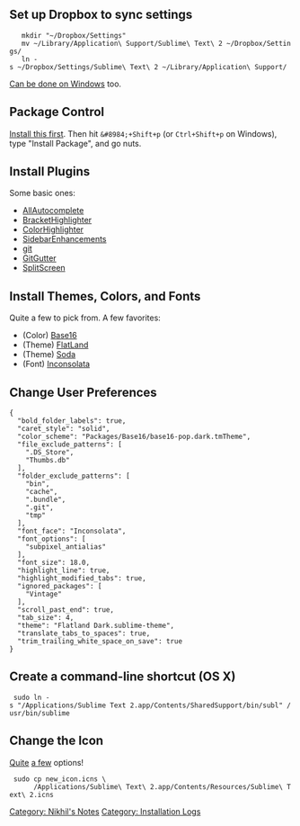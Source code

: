 Set up Dropbox to sync settings
-------------------------------

`   mkdir "~/Dropbox/Settings"`  
`   mv ~/Library/Application\ Support/Sublime\ Text\ 2 ~/Dropbox/Settings/`  
`   ln -s ~/Dropbox/Settings/Sublime\ Text\ 2 ~/Library/Application\ Support/`

[Can be done on
Windows](http://misfoc.us/post/18018400006/syncing-sublime-text-2-settings-via-dropbox)
too.

Package Control
---------------

[Install this first](https://sublime.wbond.net/installation). Then hit
`&#8984;+Shift+p` (or `Ctrl+Shift+p` on Windows), type "Install
Package", and go nuts.

Install Plugins
---------------

Some basic ones:

-   [AllAutocomplete](https://github.com/alienhard/SublimeAllAutocomplete)
-   [BracketHighlighter](https://github.com/facelessuser/BracketHighlighter)
-   [ColorHighlighter](https://github.com/Monnoroch/ColorHighlighter)
-   [SidebarEnhancements](https://github.com/titoBouzout/SideBarEnhancements)
-   [git](https://github.com/kemayo/sublime-text-2-git/wiki)
-   [GitGutter](https://github.com/jisaacks/GitGutter)
-   [SplitScreen](https://github.com/spadgos/sublime-SplitScreen)

Install Themes, Colors, and Fonts
---------------------------------

Quite a few to pick from. A few favorites:

-   (Color) [Base16](https://github.com/chriskempson/base16)
-   (Theme) [FlatLand](https://github.com/thinkpixellab/flatland)
-   (Theme) [Soda](https://github.com/buymeasoda/soda-theme/)
-   (Font)
    [Inconsolata](http://levien.com/type/myfonts/inconsolata.html)

Change User Preferences
-----------------------

    {
      "bold_folder_labels": true,
      "caret_style": "solid",
      "color_scheme": "Packages/Base16/base16-pop.dark.tmTheme",
      "file_exclude_patterns": [
        ".DS_Store",
        "Thumbs.db"
      ],
      "folder_exclude_patterns": [
        "bin",
        "cache",
        ".bundle",
        ".git",
        "tmp"
      ],
      "font_face": "Inconsolata",
      "font_options": [
        "subpixel_antialias"
      ],
      "font_size": 18.0,
      "highlight_line": true,
      "highlight_modified_tabs": true,
      "ignored_packages": [
        "Vintage"
      ],
      "scroll_past_end": true,
      "tab_size": 4,
      "theme": "Flatland Dark.sublime-theme",
      "translate_tabs_to_spaces": true,
      "trim_trailing_white_space_on_save": true
    }

Create a command-line shortcut (OS X)
-------------------------------------

` sudo ln -s "/Applications/Sublime Text 2.app/Contents/SharedSupport/bin/subl" /usr/bin/sublime`

Change the Icon
---------------

[Quite](http://flynnduism.com/alternative-icons-for-sublime-text/) [a
few](http://dribbble.com/lucifr/buckets/32936-Sublime-Text-2-Replacement-Icons)
options!

` sudo cp new_icon.icns \`  
`      /Applications/Sublime\ Text\ 2.app/Contents/Resources/Sublime\ Text\ 2.icns`

[Category: Nikhil's Notes](Category:_Nikhil's_Notes "wikilink")
[Category: Installation Logs](Category:_Installation_Logs "wikilink")
